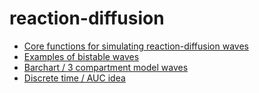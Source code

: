 # reaction-diffusion

* [Core functions for simulating reaction-diffusion waves](scripts/numerical-reaction-diffusion-functions.R)
* [Examples of bistable waves](scripts/bistable-critical-area.R)
* [Barchart / 3 compartment model waves](scripts/compartment-model.R)
* [Discrete time / AUC idea](scripts/new-discrete-time-continuous-space.R)
